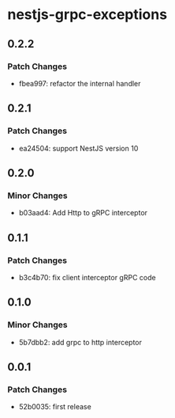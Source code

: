 # nestjs-grpc-exceptions

## 0.2.2

### Patch Changes

- fbea997: refactor the internal handler

## 0.2.1

### Patch Changes

- ea24504: support NestJS version 10

## 0.2.0

### Minor Changes

- b03aad4: Add Http to gRPC interceptor

## 0.1.1

### Patch Changes

- b3c4b70: fix client interceptor gRPC code

## 0.1.0

### Minor Changes

- 5b7dbb2: add grpc to http interceptor

## 0.0.1

### Patch Changes

- 52b0035: first release
